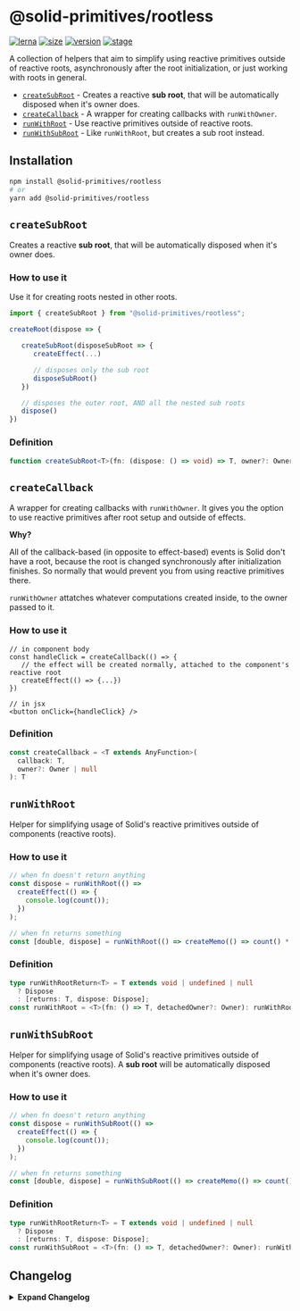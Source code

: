 # @solid-primitives/rootless

[![lerna](https://img.shields.io/badge/maintained%20with-lerna-cc00ff.svg?style=for-the-badge)](https://lerna.js.org/)
[![size](https://img.shields.io/bundlephobia/minzip/@solid-primitives/rootless?style=for-the-badge&label=size)](https://bundlephobia.com/package/@solid-primitives/rootless)
[![version](https://img.shields.io/npm/v/@solid-primitives/rootless?style=for-the-badge)](https://www.npmjs.com/package/@solid-primitives/rootless)
[![stage](https://img.shields.io/endpoint?style=for-the-badge&url=https%3A%2F%2Fraw.githubusercontent.com%2Fdavedbase%2Fsolid-primitives%2Fmain%2Fassets%2Fbadges%2Fstage-0.json)](https://github.com/solidjs-community/solid-primitives#contribution-process)

A collection of helpers that aim to simplify using reactive primitives outside of reactive roots, asynchronously after the root initialization, or just working with roots in general.

- [`createSubRoot`](#createSubRoot) - Creates a reactive **sub root**, that will be automatically disposed when it's owner does.
- [`createCallback`](#createCallback) - A wrapper for creating callbacks with `runWithOwner`.
- [`runWithRoot`](#runWithRoot) - Use reactive primitives outside of reactive roots.
- [`runWithSubRoot`](#runWithSubRoot) - Like `runWithRoot`, but creates a sub root instead.

## Installation

```bash
npm install @solid-primitives/rootless
# or
yarn add @solid-primitives/rootless
```

## `createSubRoot`

Creates a reactive **sub root**, that will be automatically disposed when it's owner does.

### How to use it

Use it for creating roots nested in other roots.

```ts
import { createSubRoot } from "@solid-primitives/rootless";

createRoot(dispose => {

   createSubRoot(disposeSubRoot => {
      createEffect(...)

      // disposes only the sub root
      disposeSubRoot()
   })

   // disposes the outer root, AND all the nested sub roots
   dispose()
})
```

### Definition

```ts
function createSubRoot<T>(fn: (dispose: () => void) => T, owner?: Owner | null): T;
```

## `createCallback`

A wrapper for creating callbacks with `runWithOwner`.
It gives you the option to use reactive primitives after root setup and outside of effects.

**Why?**

All of the callback-based (in opposite to effect-based) events is Solid don't have a root, because the root is changed synchronously after initialization finishes. So normally that would prevent you from using reactive primitives there.

`runWithOwner` attatches whatever computations created inside, to the owner passed to it.

### How to use it

```tsx
// in component body
const handleClick = createCallback(() => {
   // the effect will be created normally, attached to the component's reactive root
   createEffect(() => {...})
})

// in jsx
<button onClick={handleClick} />
```

### Definition

```ts
const createCallback = <T extends AnyFunction>(
  callback: T,
  owner?: Owner | null
): T
```

## `runWithRoot`

Helper for simplifying usage of Solid's reactive primitives outside of components (reactive roots).

### How to use it

```ts
// when fn doesn't return anything
const dispose = runWithRoot(() =>
  createEffect(() => {
    console.log(count());
  })
);

// when fn returns something
const [double, dispose] = runWithRoot(() => createMemo(() => count() * 2));
```

### Definition

```ts
type runWithRootReturn<T> = T extends void | undefined | null
  ? Dispose
  : [returns: T, dispose: Dispose];
const runWithRoot = <T>(fn: () => T, detachedOwner?: Owner): runWithRootReturn<T>
```

## `runWithSubRoot`

Helper for simplifying usage of Solid's reactive primitives outside of components (reactive roots). A **sub root** will be automatically disposed when it's owner does.

### How to use it

```ts
// when fn doesn't return anything
const dispose = runWithSubRoot(() =>
  createEffect(() => {
    console.log(count());
  })
);

// when fn returns something
const [double, dispose] = runWithSubRoot(() => createMemo(() => count() * 2));
```

### Definition

```ts
type runWithRootReturn<T> = T extends void | undefined | null
  ? Dispose
  : [returns: T, dispose: Dispose];
const runWithSubRoot = <T>(fn: () => T, detachedOwner?: Owner): runWithRootReturn<T>
```

## Changelog

<details>
<summary><b>Expand Changelog</b></summary>

0.0.100

Initial release as a Stage-1 primitive.

</details>
